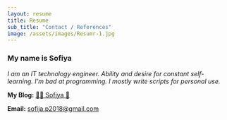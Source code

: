 ```yaml
---
layout: resume
title: Resume
sub_title: "Contact / References"
image: /assets/images/Resumr-1.jpg
---
```


### My name is Sofiya

_I am an IT technology engineer. Ability and desire for constant self-learning. I'm bad at programming. I mostly write scripts for personal use._

**My Blog:** [🌸🐳 Sofiya 👋](https://sofi2025-cpu.github.io/)

**Email:** <sofija.p2018@gmail.com>


<!--
[Your opinion is important to us](mailto:sofija.p2018@gmail.com?subject=Your%20opinion%20is%20important%20to%20us&body=Hello!%250D%250A%250D%250AYour%20opinion%20about%20our%20product/service%20is%20very%20important%20to%20us.%20Please%20share%20your%20impressions.%250D%250A%250D%250ABest%20regards,%250D%250A%250D%250A--%20%250D%250ASofiya%20S.V%250D%250AKennel-Linux%250D%250Asofijacom.github.io/)
-->

<!--
<a id="footer"></a>  
<img src="/assets/images/footer.svg" width="auto" />
-->
